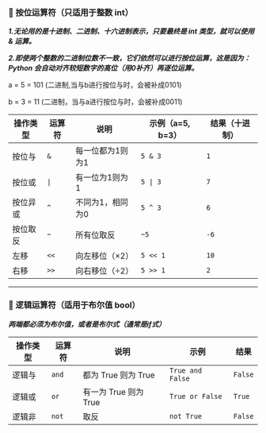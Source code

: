 ### 🧮 按位运算符（只适用于整数 int）

***1.无论用的是十进制、二进制、十六进制表示，只要最终是 int 类型，就可以使用 & 运算。***

***2.即使两个整数的二进制位数不一致，它们依然可以进行按位运算，这是因为：
Python 会自动对齐较短数字的高位（用0补齐）再逐位运算。***

a = 5 = 101 (二进制,当与b进行按位与时，会被补成0101)

b = 3 = 11 (二进制，当与a进行按位与时，会被补成0011)

| 操作类型   | 运算符 | 说明               | 示例（a=5, b=3） | 结果（十进制） |
|------------|--------|--------------------|------------------|----------------|
| 按位与     | `&`    | 每一位都为1则为1   | `5 & 3`          | `1`            |
| 按位或     | `\|`   | 有一位为1则为1     | `5 \| 3`         | `7`            |
| 按位异或   | `^`    | 不同为1，相同为0   | `5 ^ 3`          | `6`            |
| 按位取反   | `~`    | 所有位取反         | `~5`             | `-6`           |
| 左移       | `<<`   | 向左移位（×2）     | `5 << 1`         | `10`           |
| 右移       | `>>`   | 向右移位（÷2）     | `5 >> 1`         | `2`            |

---

### 🔐 逻辑运算符（适用于布尔值 bool）

***两端都必须为布尔值，或者是布尔式（通常是if式）***

| 操作类型   | 运算符 | 说明                  | 示例              | 结果   |
|------------|--------|-----------------------|-------------------|--------|
| 逻辑与     | `and`  | 都为 True 则为 True   | `True and False`  | `False`|
| 逻辑或     | `or`   | 有一为 True 则为 True | `True or False`   | `True` |
| 逻辑非     | `not`  | 取反                  | `not True`        | `False`|

